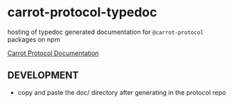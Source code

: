 # carrot-protocol-typedoc

hosting of typedoc generated documentation for `@carrot-protocol` packages on npm

[Carrot Protocol Documentation](https://defi-carrot.github.io/carrot-protocol-typedoc/)

## DEVELOPMENT

- copy and paste the doc/ directory after generating in the protocol repo